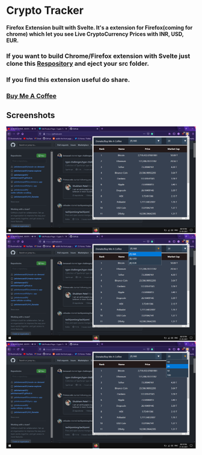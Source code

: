 # Crypto Tracker

#### Firefox Extension built with Svelte. It's a extension for Firefox(coming for chrome) which let you see Live CryptoCurrency Prices with INR, USD, EUR.

### If  you want to build Chrome/Firefox extension with Svelte just clone this [Respository](https://github.com/jatinhemnani01/extension-with-svelte "Respository") and eject your src folder. 

### If you find this extension useful do share.


### [Buy Me A Coffee](https://www.buymeacoffee.com/jatinhemnani01 "Buy Me A Coffee")

## Screenshots
![Screenshot 1](https://raw.githubusercontent.com/jatinhemnani01/crypto-tracker/master/Screenshots/1.png)
![Screenshot 2](https://raw.githubusercontent.com/jatinhemnani01/crypto-tracker/master/Screenshots/2.png)
![Screenshot 3](https://raw.githubusercontent.com/jatinhemnani01/crypto-tracker/master/Screenshots/3.png)